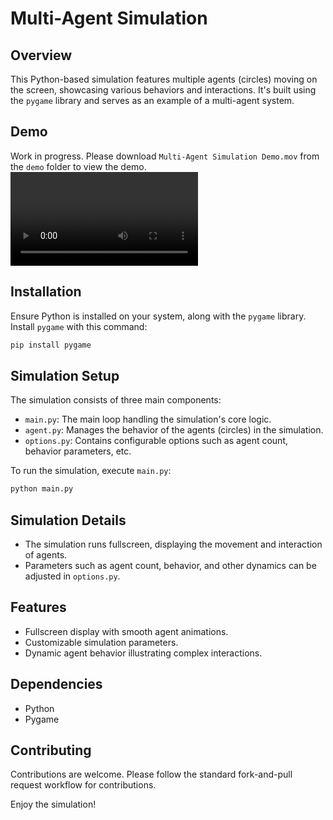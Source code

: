 
# Multi-Agent Simulation

## Overview
This Python-based simulation features multiple agents (circles) moving on the screen, showcasing various behaviors and interactions. It's built using the `pygame` library and serves as an example of a multi-agent system.

## Demo
Work in progress. Please download `Multi-Agent Simulation Demo.mov` from the `demo` folder to view the demo.
<video src="demo/Multi-Agent Simulation Demo.mov"></video>

## Installation
Ensure Python is installed on your system, along with the `pygame` library. Install `pygame` with this command:
```bash
pip install pygame
```

## Simulation Setup
The simulation consists of three main components:
- `main.py`: The main loop handling the simulation's core logic.
- `agent.py`: Manages the behavior of the agents (circles) in the simulation.
- `options.py`: Contains configurable options such as agent count, behavior parameters, etc.

To run the simulation, execute `main.py`:
```bash
python main.py
```

## Simulation Details
- The simulation runs fullscreen, displaying the movement and interaction of agents.
- Parameters such as agent count, behavior, and other dynamics can be adjusted in `options.py`.

## Features
- Fullscreen display with smooth agent animations.
- Customizable simulation parameters.
- Dynamic agent behavior illustrating complex interactions.

## Dependencies
- Python
- Pygame

## Contributing
Contributions are welcome. Please follow the standard fork-and-pull request workflow for contributions.



Enjoy the simulation!
